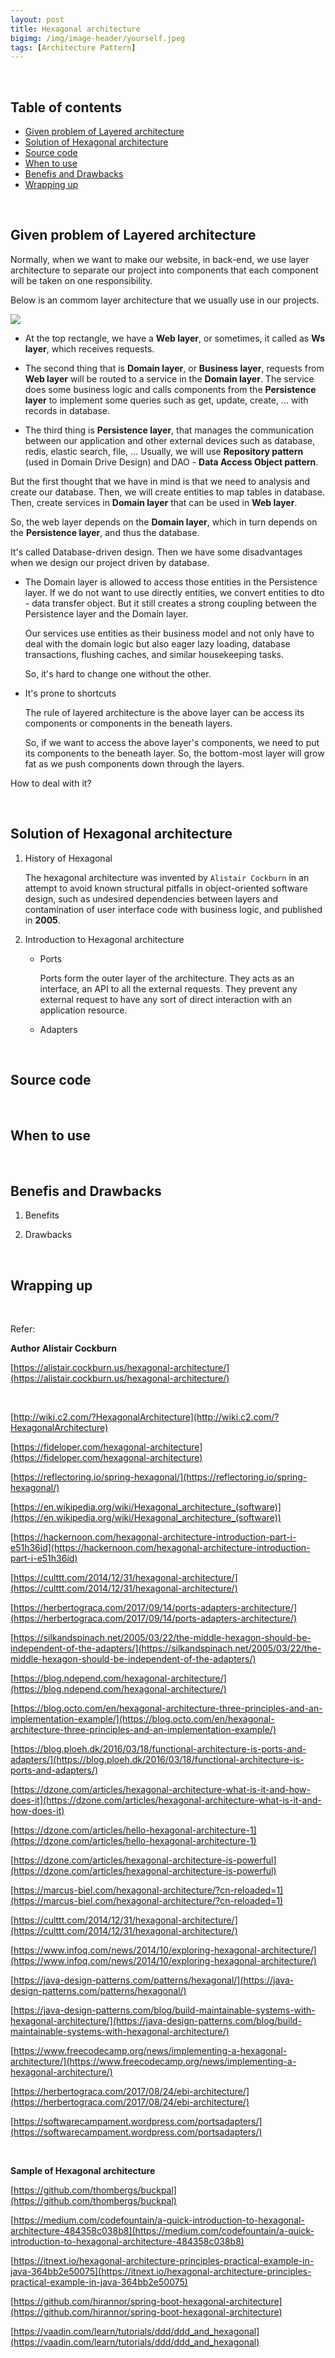 ```yaml
---
layout: post
title: Hexagonal architecture
bigimg: /img/image-header/yourself.jpeg
tags: [Architecture Pattern]
---
```





<br>

## Table of contents
- [Given problem of Layered architecture](#given-problem-of-layered-architecture)
- [Solution of Hexagonal architecture](#solution-of-hexagonal-architecture)
- [Source code](#source-code)
- [When to use](#when-to-use)
- [Benefis and Drawbacks](#benefits-and-drawbacks)
- [Wrapping up](#wrapping-up)


<br>

## Given problem of Layered architecture

Normally, when we want to make our website, in back-end, we use layer architecture to separate our project into components that each component will be taken on one responsibility.

Below is an commom layer architecture that we usually use in our projects.

![](../img/Architecture-pattern/layered-architecture/common-layers.png)

- At the top rectangle, we have a **Web layer**, or sometimes, it called as **Ws layer**, which receives requests.

- The second thing that is **Domain layer**, or **Business layer**, requests from **Web layer** will be routed to a service in the **Domain layer**. The service does some business logic and calls components from the **Persistence layer** to implement some queries such as get, update, create, ... with records in database.

- The third thing is **Persistence layer**, that manages the communication between our application and other external devices such as database, redis, elastic search, file, ... Usually, we will use **Repository pattern** (used in Domain Drive Design) and DAO - **Data Access Object pattern**.

But the first thought that we have in mind is that we need to analysis and create our database. Then, we will create entities to map tables in database. Then, create services in **Domain layer** that can be used in **Web layer**.

So, the web layer depends on the **Domain layer**, which in turn depends on the **Persistence layer**, and thus the database.

It's called Database-driven design. Then we have some disadvantages when we design our project driven by database.
- The Domain layer is allowed to access those entities in the Persistence layer. If we do not want to use directly entities, we convert entities to dto - data transfer object. But it still creates a strong coupling between the Persistence layer and the Domain layer.

    Our services use entities as their business model and not only have to deal with the domain logic but also eager lazy loading, database transactions, flushing caches, and similar housekeeping tasks.

    So, it's hard to change one without the other.

- It's prone to shortcuts

    The rule of layered architecture is the above layer can be access its components or components in the beneath layers.

    So, if we want to access the above layer's components, we need to put its components to the beneath layer. So, the bottom-most layer will grow fat as we push components down through the layers.

How to deal with it?

<br>

## Solution of Hexagonal architecture

1. History of Hexagonal

    The hexagonal architecture was invented by ```Alistair Cockburn``` in an attempt to avoid known structural pitfalls in object-oriented software design, such as undesired dependencies between layers and contamination of user interface code with business logic, and published in **2005**.

2. Introduction to Hexagonal architecture

    - Ports

        Ports form the outer layer of the architecture. They acts as an interface, an API to all the external requests. They prevent any external request to have any sort of direct interaction with an application resource.

    - Adapters

<br>

## Source code





<br>

## When to use






<br>

## Benefis and Drawbacks
1. Benefits



2. Drawbacks


<br>

## Wrapping up




<br>

Refer:

**Author Alistair Cockburn**

[https://alistair.cockburn.us/hexagonal-architecture/](https://alistair.cockburn.us/hexagonal-architecture/)

<br>

[http://wiki.c2.com/?HexagonalArchitecture](http://wiki.c2.com/?HexagonalArchitecture)

[https://fideloper.com/hexagonal-architecture](https://fideloper.com/hexagonal-architecture)

[https://reflectoring.io/spring-hexagonal/](https://reflectoring.io/spring-hexagonal/)

[https://en.wikipedia.org/wiki/Hexagonal_architecture_(software)](https://en.wikipedia.org/wiki/Hexagonal_architecture_(software))

[https://hackernoon.com/hexagonal-architecture-introduction-part-i-e51h36id](https://hackernoon.com/hexagonal-architecture-introduction-part-i-e51h36id)

[https://culttt.com/2014/12/31/hexagonal-architecture/](https://culttt.com/2014/12/31/hexagonal-architecture/)

[https://herbertograca.com/2017/09/14/ports-adapters-architecture/](https://herbertograca.com/2017/09/14/ports-adapters-architecture/)

[https://silkandspinach.net/2005/03/22/the-middle-hexagon-should-be-independent-of-the-adapters/](https://silkandspinach.net/2005/03/22/the-middle-hexagon-should-be-independent-of-the-adapters/)

[https://blog.ndepend.com/hexagonal-architecture/](https://blog.ndepend.com/hexagonal-architecture/)

[https://blog.octo.com/en/hexagonal-architecture-three-principles-and-an-implementation-example/](https://blog.octo.com/en/hexagonal-architecture-three-principles-and-an-implementation-example/)

[https://blog.ploeh.dk/2016/03/18/functional-architecture-is-ports-and-adapters/](https://blog.ploeh.dk/2016/03/18/functional-architecture-is-ports-and-adapters/)

[https://dzone.com/articles/hexagonal-architecture-what-is-it-and-how-does-it](https://dzone.com/articles/hexagonal-architecture-what-is-it-and-how-does-it)

[https://dzone.com/articles/hello-hexagonal-architecture-1](https://dzone.com/articles/hello-hexagonal-architecture-1)

[https://dzone.com/articles/hexagonal-architecture-is-powerful](https://dzone.com/articles/hexagonal-architecture-is-powerful)

[https://marcus-biel.com/hexagonal-architecture/?cn-reloaded=1](https://marcus-biel.com/hexagonal-architecture/?cn-reloaded=1)

[https://culttt.com/2014/12/31/hexagonal-architecture/](https://culttt.com/2014/12/31/hexagonal-architecture/)

[https://www.infoq.com/news/2014/10/exploring-hexagonal-architecture/](https://www.infoq.com/news/2014/10/exploring-hexagonal-architecture/)

[https://java-design-patterns.com/patterns/hexagonal/](https://java-design-patterns.com/patterns/hexagonal/)

[https://java-design-patterns.com/blog/build-maintainable-systems-with-hexagonal-architecture/](https://java-design-patterns.com/blog/build-maintainable-systems-with-hexagonal-architecture/)

[https://www.freecodecamp.org/news/implementing-a-hexagonal-architecture/](https://www.freecodecamp.org/news/implementing-a-hexagonal-architecture/)

[https://herbertograca.com/2017/08/24/ebi-architecture/](https://herbertograca.com/2017/08/24/ebi-architecture/)

[https://softwarecampament.wordpress.com/portsadapters/](https://softwarecampament.wordpress.com/portsadapters/)

<br>

**Sample of Hexagonal architecture**

[https://github.com/thombergs/buckpal](https://github.com/thombergs/buckpal)

[https://medium.com/codefountain/a-quick-introduction-to-hexagonal-architecture-484358c038b8](https://medium.com/codefountain/a-quick-introduction-to-hexagonal-architecture-484358c038b8)

[https://itnext.io/hexagonal-architecture-principles-practical-example-in-java-364bb2e50075](https://itnext.io/hexagonal-architecture-principles-practical-example-in-java-364bb2e50075)

[https://github.com/hirannor/spring-boot-hexagonal-architecture](https://github.com/hirannor/spring-boot-hexagonal-architecture)

[https://vaadin.com/learn/tutorials/ddd/ddd_and_hexagonal](https://vaadin.com/learn/tutorials/ddd/ddd_and_hexagonal)
